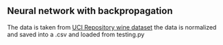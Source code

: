 ## Neural network with backpropagation

The data is taken from [UCI Repository wine dataset](https://archive.ics.uci.edu/ml/datasets/wine) 
the data is normalized and saved into a .csv and loaded from testing.py

